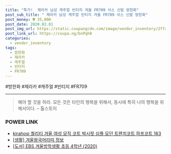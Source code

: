 ```yaml
--- 
title: "특가!  제라카 남성 캐주얼 빈티지 겨울 FR709 삭스 신발 방한화" 
post_sub_title: " 제라카 남성 캐주얼 빈티지 겨울 FR709 삭스 신발 방한화" 
post_money: ₩ 35,800 
post_date: 2020.02.01 
post_img_url: https://static.coupangcdn.com/image/vendor_inventory/2ffa/74a8191ce82c5dfdb2db1639ad7cbc0566a208f6790466b35287d3785a60.jpg 
post_link_url: https://coupa.ng/bnPqh0 
categories: 
  - vendor_inventory 
tags: 
  - 방한화 
  - 제라카 
  - 캐주얼 
  - 빈티지 
  - FR709 
--- 
```

  #방한화 #제라카 #캐주얼 #빈티지 #FR709 
<hr> 

> 해야 할 것을 하라. 모든 것은 타인의 행복을 위해서, 동시에 특히 나의 행복을 위해서이다. – 톨스토이 


### POWER LINK

* <a href="https://blog.naver.com/fasyy4321/221792651159" target="_blank">kirahosi 퀄리티 겨울 여성 모직 코트 박시핏 심플 모던 트렌치코트 하프코트 163 </a>
* <a href="https://blog.naver.com/fasyy4321/221762953061" target="_blank"> [생활] 겨울왕국머리띠 정보 </a>
* <a href="https://blog.naver.com/santokki14/221786684624" target="_blank">[도서] EBS 겨울방학생활 초등 4학년 (2020)</a>
